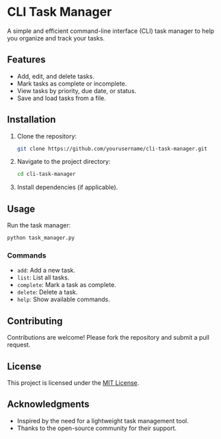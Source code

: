 # CLI Task Manager

A simple and efficient command-line interface (CLI) task manager to help you organize and track your tasks.

## Features

- Add, edit, and delete tasks.
- Mark tasks as complete or incomplete.
- View tasks by priority, due date, or status.
- Save and load tasks from a file.

## Installation

1. Clone the repository:
    ```bash
    git clone https://github.com/yourusername/cli-task-manager.git
    ```
2. Navigate to the project directory:
    ```bash
    cd cli-task-manager
    ```
3. Install dependencies (if applicable).

## Usage

Run the task manager:
```bash
python task_manager.py
```

### Commands
- `add`: Add a new task.
- `list`: List all tasks.
- `complete`: Mark a task as complete.
- `delete`: Delete a task.
- `help`: Show available commands.

## Contributing

Contributions are welcome! Please fork the repository and submit a pull request.

## License

This project is licensed under the [MIT License](LICENSE).

## Acknowledgments

- Inspired by the need for a lightweight task management tool.
- Thanks to the open-source community for their support.